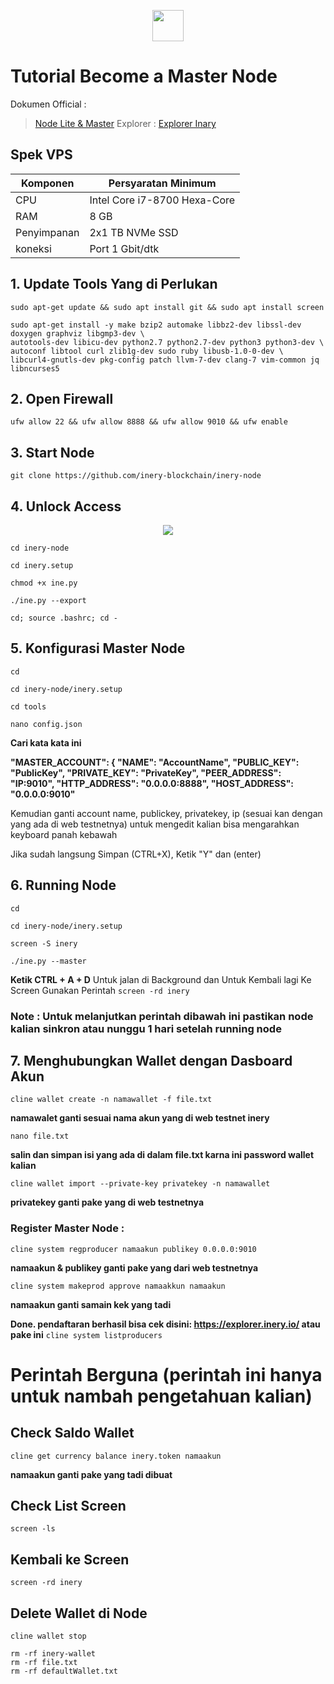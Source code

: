 <p style="font-size:14px" align="right">

</p>

<p align="center">
  <img height="50" height="auto" src="https://user-images.githubusercontent.com/38981255/184088981-3f7376ae-7039-4915-98f5-16c3637ccea3.PNG">
</p>

# Tutorial Become a Master Node

Dokumen Official :
> [Node Lite & Master](https://docs.inery.io/docs/category/lite--master-nodes)
Explorer :
> [Explorer Inary](https://explorer.inery.io/ "Explorer Inary")
## Spek VPS

|  Komponen |  Persyaratan Minimum |
| ------------ | ------------ |
| CPU  | Intel Core i7-8700 Hexa-Core  |
| RAM | 8 GB  |
| Penyimpanan  | 2x1 TB NVMe SSD |
| koneksi | Port 1 Gbit/dtk |

## 1. Update Tools Yang di Perlukan

```
sudo apt-get update && sudo apt install git && sudo apt install screen
```

```
sudo apt-get install -y make bzip2 automake libbz2-dev libssl-dev doxygen graphviz libgmp3-dev \
autotools-dev libicu-dev python2.7 python2.7-dev python3 python3-dev \
autoconf libtool curl zlib1g-dev sudo ruby libusb-1.0-0-dev \
libcurl4-gnutls-dev pkg-config patch llvm-7-dev clang-7 vim-common jq libncurses5
```
## 2. Open Firewall
```
ufw allow 22 && ufw allow 8888 && ufw allow 9010 && ufw enable
```
## 3. Start Node

```
git clone https://github.com/inery-blockchain/inery-node
```

## 4. Unlock Access

<p align="center">
  <img height="auto" height="auto" src="https://user-images.githubusercontent.com/38981255/184288914-bcea524f-d32e-4460-a971-913af8c359a9.PNG">
</p>

```
cd inery-node
```
```
cd inery.setup
```
```
chmod +x ine.py
```
```
./ine.py --export
```
```
cd; source .bashrc; cd -
```
## 5. Konfigurasi Master Node

```
cd
```

```
cd inery-node/inery.setup
```
```
cd tools
```
```
nano config.json
```
**Cari kata kata ini**

**"MASTER_ACCOUNT":
{
    "NAME": "AccountName",
    "PUBLIC_KEY": "PublicKey",
    "PRIVATE_KEY": "PrivateKey",
    "PEER_ADDRESS": "IP:9010",
    "HTTP_ADDRESS": "0.0.0.0:8888",
    "HOST_ADDRESS": "0.0.0.0:9010"**

Kemudian ganti account name, publickey, privatekey, ip (sesuai kan dengan yang ada di web testnetnya)
untuk mengedit kalian bisa mengarahkan keyboard panah kebawah

Jika sudah langsung Simpan (CTRL+X), Ketik "Y" dan (enter)

## 6. Running Node

```
cd
```

```
cd inery-node/inery.setup
```
```
screen -S inery
```
```
./ine.py --master
```
**Ketik CTRL + A + D** Untuk jalan di Background dan Untuk Kembali lagi Ke Screen Gunakan Perintah `screen -rd inery`

### Note : Untuk melanjutkan perintah dibawah ini pastikan node kalian sinkron atau nunggu 1 hari setelah running node

## 7. Menghubungkan Wallet dengan Dasboard Akun

```
cline wallet create -n namawallet -f file.txt
```
**namawalet ganti sesuai nama akun yang di web testnet inery**

```
nano file.txt
```
**salin dan simpan isi yang ada di dalam file.txt karna ini password wallet kalian**

```
cline wallet import --private-key privatekey -n namawallet
```
**privatekey ganti pake yang di web testnetnya**

### Register Master Node :

```
cline system regproducer namaakun publikey 0.0.0.0:9010
```
**namaakun & publikey ganti pake yang dari web testnetnya**

```
cline system makeprod approve namaakkun namaakun
```
**namaakun ganti samain kek yang tadi**

**Done. pendaftaran berhasil bisa cek disini: https://explorer.inery.io/ atau pake ini** ```cline system listproducers```

# Perintah Berguna (perintah ini hanya untuk nambah pengetahuan kalian)

## Check Saldo Wallet 
```
cline get currency balance inery.token namaakun
```
**namaakun ganti pake yang tadi dibuat**

## Check List Screen
```
screen -ls
```
## Kembali ke Screen
```
screen -rd inery
```

## Delete Wallet di Node
```
cline wallet stop
```
```
rm -rf inery-wallet
rm -rf file.txt
rm -rf defaultWallet.txt
```
